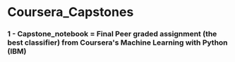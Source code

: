 # Coursera_Capstones
### 1 - Capstone_notebook = Final Peer graded assignment (the best classifier) from Coursera's Machine Learning with Python (IBM)
